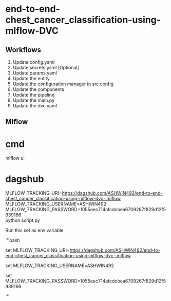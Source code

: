 # end-to-end-chest_cancer_classification-using-mlflow-DVC





## Workflows

1. Update config.yaml
2. Update secrets.yaml [Optional]
3. Update params.yaml
4. Update the entity
5. Update the configuration manager in src config
6. Update the components
7. Update the pipeline 
8. Update the main.py
9. Update the dvc.yaml


## Mlflow
# cmd
 mlflow ui
# dagshub 
MLFLOW_TRACKING_URI=https://dagshub.com/ASHWIN492/end-to-end-chest_cancer_classification-using-mlflow-dvc-.mlflow \
MLFLOW_TRACKING_USERNAME=ASHWIN492 \
MLFLOW_TRACKING_PASSWORD=1055eec714afcdcbea6709267f829d12f5939166 \
python script.py

Run this set as env variable

'''bash

set MLFLOW_TRACKING_URI=https://dagshub.com/ASHWIN492/end-to-end-chest_cancer_classification-using-mlflow-dvc-.mlflow 

set MLFLOW_TRACKING_USERNAME=ASHWIN492 

set MLFLOW_TRACKING_PASSWORD=1055eec714afcdcbea6709267f829d12f5939166 

'''




